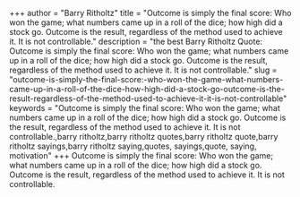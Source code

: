+++
author = "Barry Ritholtz"
title = "Outcome is simply the final score: Who won the game; what numbers came up in a roll of the dice; how high did a stock go. Outcome is the result, regardless of the method used to achieve it. It is not controllable."
description = "the best Barry Ritholtz Quote: Outcome is simply the final score: Who won the game; what numbers came up in a roll of the dice; how high did a stock go. Outcome is the result, regardless of the method used to achieve it. It is not controllable."
slug = "outcome-is-simply-the-final-score:-who-won-the-game-what-numbers-came-up-in-a-roll-of-the-dice-how-high-did-a-stock-go-outcome-is-the-result-regardless-of-the-method-used-to-achieve-it-it-is-not-controllable"
keywords = "Outcome is simply the final score: Who won the game; what numbers came up in a roll of the dice; how high did a stock go. Outcome is the result, regardless of the method used to achieve it. It is not controllable.,barry ritholtz,barry ritholtz quotes,barry ritholtz quote,barry ritholtz sayings,barry ritholtz saying,quotes, sayings,quote, saying, motivation"
+++
Outcome is simply the final score: Who won the game; what numbers came up in a roll of the dice; how high did a stock go. Outcome is the result, regardless of the method used to achieve it. It is not controllable.
